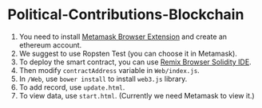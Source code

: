 # Political-Contributions-Blockchain
1. You need to install [Metamask Browser Extension](https://metamask.io/) and create an ethereum account.
2. We suggest to use Ropsten Test (you can choose it in Metamask).
3. To deploy the smart contract, you can use [Remix Browser Solidity IDE](https://remix.ethereum.org/).
4. Then modify `contractAddress` variable in `Web/index.js`.
5. In `/Web`, use `bower install` to install `web3.js` library.
6. To add record, use `update.html`.
7. To view data, use `start.html`. (Currently we need Metamask to view it.)
